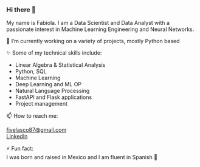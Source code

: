 ### Hi there 👋
My name is Fabiola. I am a Data Scientist and Data Analyst with a passionate interest in Machine Learning Engineering and Neural Networks. 

🔭 I’m currently working on a variety of projects, mostly Python based

✨ Some of my technical skills include:
- Linear Algebra & Statistical Analysis
- Python, SQL
- Machine Learning
- Deep Learning and ML OP
- Natural Language Processing 
- FastAPI and Flask applications
- Project management 

📫 How to reach me: 

fivelasco87@gmail.com <br>
<a href="https://www.linkedin.com/in/fabiolavelascoa/">LinkedIn</a> <br>

⚡ Fun fact: <br>
I was born and raised in Mexico and I am fluent in Spanish 🤠



<!--
**fabiolavelasco/fabiolavelasco** is a ✨ _special_ ✨ repository because its `README.md` (this file) appears on your GitHub profile.

Here are some ideas to get you started:

- 🔭 I’m currently working on ...
- 🌱 I’m currently learning ...
- 👯 I’m looking to collaborate on ...
- 🤔 I’m looking for help with ...
- 💬 Ask me about ...
- 📫 How to reach me: ...
- 😄 Pronouns: ...
- ⚡ Fun fact: ...
-->
